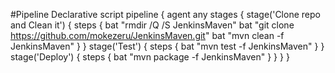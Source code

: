 #Pipeline Declarative script
pipeline {
    agent any 
    stages {
        stage('Clone repo and Clean it') { 
            steps {
                bat "rmdir /Q /S JenkinsMaven"
                bat "git clone https://github.com/mokezeru/JenkinsMaven.git"
                bat "mvn clean -f JenkinsMaven"
            }
        }
        stage('Test') { 
            steps {
                bat "mvn test -f JenkinsMaven"
            }
        }
        stage('Deploy') { 
            steps {
                bat "mvn package -f JenkinsMaven"
            }
        }
    }
}